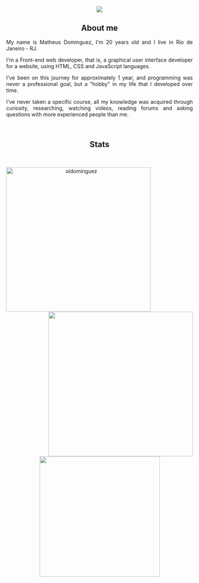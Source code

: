<h1 align="center">
  <a href="#">
    <img src="https://readme-typing-svg.herokuapp.com?color=%2336BCF7&size=36&center=true&vCenter=true&width=850&height=50&lines=Hello!+My+name+is+Matheus+Dominguez+👋">
  </a>
</h1>

<h2 align="center">About me</h2>
<div align="justify">
My name is Matheus Dominguez, I'm 20 years old and I live in Rio de Janeiro - RJ.

I'm a Front-end web developer, that is, a graphical user interface developer for a website, using HTML, CSS and JavaScript languages.

I've been on this journey for approximately 1 year, and programming was never a professional goal, but a "hobby" in my life that I developed over time.

I've never taken a specific course, all my knowledge was acquired through curiosity, researching, watching videos, reading forums and asking questions with more experienced people than me.
</div>
  
  <br>
  
<h2 align="center">Stats</h2>
<br>
<p align=center>
  <div align=center>
    <a href="#">
      <img align="left" width=390 src="https://github-readme-streak-stats.herokuapp.com/?user=oidominguez&theme=react&border=61dafb&hide_border=true" alt="oidominguez" />
    </a>
    <a href="#">
      <img align="right" width=390 src="https://github-readme-stats.vercel.app/api?username=oidominguez&show_icons=true&theme=react&border_color=61dafb&hide_border=true" />
    </a>
  </div>
  <br><br><br><br><br><br><br><br><br>
  <div align=center>
    <a href="#">
      <img width=325 align="center" src="https://github-readme-stats.vercel.app/api/top-langs/?username=oidominguez&hide=c%23,powershell,Mathematica,Ruby,Objective-C,Objective-C%2b%2b,Cuda&title_color=61dafb&text_color=ffffff&icon_color=61dafb&bg_color=20232a&langs_count=8&layout=compact&border_color=61dafb&hide_border=true" />
    </a>
  </div>
</p>

